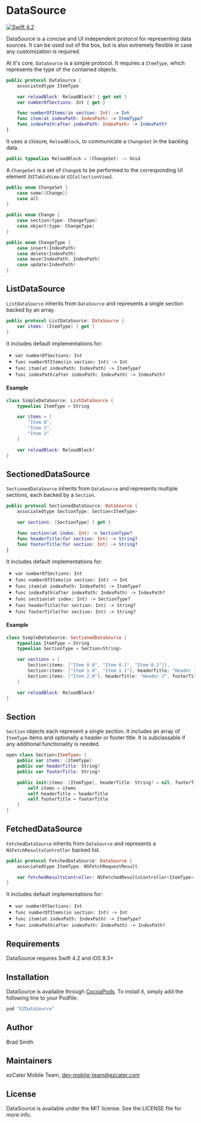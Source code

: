 # DataSource

[![Swift 4.2](https://img.shields.io/badge/Swift-4.2-orange.svg?style=flat)](https://swift.org)

DataSource is a concise and UI independent protocol for representing data sources. It can be used out of the box, but is also extremely flexible in case any customization is required.

At it's core, `DataSource` is a simple protocol. It requires a `ItemType`, which represents the type of the contained objects.

```swift
public protocol DataSource {
    associatedtype ItemType

    var reloadBlock: ReloadBlock? { get set }
    var numberOfSections: Int { get }

    func numberOfItems(in section: Int) -> Int
    func item(at indexPath: IndexPath) -> ItemType?
    func indexPath(after indexPath: IndexPath) -> IndexPath?
}
```

It uses a closure, `ReloadBlock`, to communicate a `ChangeSet` in the backing data.

```swift
public typealias ReloadBlock = (ChangeSet) -> Void
```

A `ChangeSet` is a set of `Change`s to be performed to the corresponding UI element (`UITableView` or `UICollectionView`).

```swift
public enum ChangeSet {
    case some([Change])
    case all
}

public enum Change {
    case section(type: ChangeType)
    case object(type: ChangeType)
}

public enum ChangeType {
    case insert(IndexPath)
    case delete(IndexPath)
    case move(IndexPath, IndexPath)
    case update(IndexPath)
}
```

## ListDataSource

`ListDataSource` inherits from `DataSource` and represents a single section backed by an array.

```swift
public protocol ListDataSource: DataSource {
    var items: [ItemType] { get }
}
```

It includes default implementations for:

- `var numberOfSections: Int`
- `func numberOfItems(in section: Int) -> Int`
- `func item(at indexPath: IndexPath) -> ItemType?`
- `func indexPath(after indexPath: IndexPath) -> IndexPath?`

#### Example

```swift
class SimpleDataSource: ListDataSource {
    typealias ItemType = String

    var items = [
        "Item 0",
        "Item 1",
        "Item 2"
    ]

    var reloadBlock: ReloadBlock?
}
```

## SectionedDataSource

`SectionedDataSource` inherits from `DataSource` and represents multiple sections, each backed by a `Section`.

```swift
public protocol SectionedDataSource: DataSource {
    associatedtype SectionType: Section<ItemType>

    var sections: [SectionType] { get }

    func section(at index: Int) -> SectionType?
    func headerTitle(for section: Int) -> String?
    func footerTitle(for section: Int) -> String?
}
```

It includes default implementations for:

- `var numberOfSections: Int`
- `func numberOfItems(in section: Int) -> Int`
- `func item(at indexPath: IndexPath) -> ItemType?`
- `func indexPath(after indexPath: IndexPath) -> IndexPath?`
- `func section(at index: Int) -> SectionType?`
- `func headerTitle(for section: Int) -> String?`
- `func footerTitle(for section: Int) -> String?`

#### Example

```swift
class SimpleDataSource: SectionedDataSource {
    typealias ItemType = String
    typealias SectionType = Section<String>

    var sections = [
        Section(items: ["Item 0.0", "Item 0.1", "Item 0.2"]),
        Section(items: ["Item 1.0", "Item 1.1"], headerTitle: "Header 1"),
        Section(items: ["Item 2.0"], headerTitle: "Header 2", footerTitle: "Footer 2")
    ]

    var reloadBlock: ReloadBlock?
}
```

## Section

`Section` objects each represent a single section. It includes an array of `ItemType` items and optionally a header or footer title. It is subclassable if  any additional functionality is needed.

```swift
open class Section<ItemType> {
    public var items: [ItemType]
    public var headerTitle: String?
    public var footerTitle: String?

    public init(items: [ItemType], headerTitle: String? = nil, footerTitle: String? = nil) {
        self.items = items
        self.headerTitle = headerTitle
        self.footerTitle = footerTitle
    }
}
```

## FetchedDataSource

`FetchedDataSource` inherits from `DataSource` and represents a `NSFetchResultsController` backed list.

```swift
public protocol FetchedDataSource: DataSource {
    associatedtype ItemType: NSFetchRequestResult

    var fetchedResultsController: NSFetchedResultsController<ItemType> { get }
}
```

It includes default implementations for:

- `var numberOfSections: Int`
- `func numberOfItems(in section: Int) -> Int`
- `func item(at indexPath: IndexPath) -> ItemType?`
- `func indexPath(after indexPath: IndexPath) -> IndexPath?`

## Requirements

DataSource requires Swift 4.2 and iOS 8.3+

## Installation

DataSource is available through [CocoaPods](http://cocoapods.org). To install
it, simply add the following line to your Podfile:

```ruby
pod "EZDataSource"
```

## Author

Brad Smith

## Maintainers

ezCater Mobile Team, dev-mobile-team@ezcater.com

## License

DataSource is available under the MIT license. See the LICENSE file for more info.
